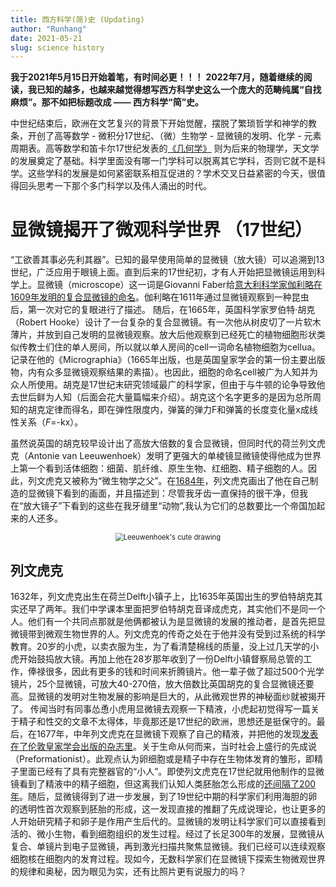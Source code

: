 ```yaml
---
title: 西方科学(简)史 (Updating)
author: "Runhang"
date: 2021-05-21
slug: science history
---
```

**我于2021年5月15日开始着笔，有时间必更！！！**
**2022年7月，随着继续的阅读，我已知的越多，也越来越觉得想写西方科学史这么一个庞大的范畴纯属“自找麻烦”。那不如把标题改成 —— 西方科学“简”史。**

中世纪结束后，欧洲在文艺复兴的背景下开始觉醒，摆脱了繁琐哲学和神学的教条，开创了高等数学 - 微积分17世纪、（微）生物学 - 显微镜的发明、化学 - 元素周期表。高等数学和笛卡尔17世纪发表的[《几何学》](https://baike.baidu.com/item/%E7%AC%9B%E5%8D%A1%E5%B0%94/85475?fromtitle=%E7%AC%9B%E5%8D%A1%E5%84%BF&fromid=156583)
则为后来的物理学，天文学的发展奠定了基础。科学里面没有哪一门学科可以脱离其它学科，否则它就不是科学。这些学科的发展是如何紧密联系相互促进的？学术交叉日益紧密的今天，很值得回头思考一下那个多门科学以及伟人涌出的时代。


# 显微镜揭开了微观科学世界 （17世纪）

“工欲善其事必先利其器”。已知的最早使用简单的显微镜（放大镜）可以追溯到13世纪，广泛应用于眼镜上面。直到后来的17世纪初，才有人开始把显微镜运用到科学上。显微镜（microscope）这一词是Giovanni Faber给[意大利科学家伽利略在1609年发明的复合显微镜的命名](https://www.ncbi.nlm.nih.gov/pmc/articles/PMC4422127/)。伽利略在1611年通过显微镜观察到一种昆虫后，第一次对它的复眼进行了描述。
随后，在1665年，英国科学家罗伯特·胡克（Robert Hooke）设计了一台复杂的复合显微镜。有一次他从树皮切了一片软木薄片，并放到自己发明的显微镜观察。放大后他观察到已经死亡的植物细胞形状类似传教士们住的单人房间，所以就以单人房间的cell一词命名植物细胞为cellua。记录在他的《Micrographia》（1665年出版，也是英国皇家学会的第一份主要出版物，内有众多显微镜观察结果的素描）。也因此，细胞的命名cell被广为人知并为众人所使用。胡克是17世纪末研究领域最广的科学家，但由于与牛顿的论争导致他去世后鲜为人知（后面会花大量篇幅来介绍）。胡克这个名字更多的是因为总所周知的胡克定律而得名，即在弹性限度内，弹簧的弹力F和弹簧的长度变化量x成线性关系（_F_=-kx）。

虽然说英国的胡克较早设计出了高放大倍数的复合显微镜，但同时代的荷兰列文虎克（Antonie van Leeuwenhoek）发明了更强大的单棱镜显微镜使得他成为世界上第一个看到活体细胞：细菌、肌纤维、原生生物、红细胞、精子细胞的人。因此，列文虎克又被称为“微生物学之父”。在[1684年](https://www.youtube.com/watch?v=laeowpY5WPE&t=12s)，列文虎克画出了他在自己制造的显微镜下看到的画面，并且描述到：尽管我牙齿一直保持的很干净，但我在“放大镜子”下看到的这些在我牙缝里“动物”,我认为它们的总数要比一个帝国加起来的人还多。

<center>
<img src="/cn/Website_pics/leeuwenhoek.png" alt="Leeuwenhoek's cute drawing" style="zoom:80%;" />
</center>

## 列文虎克
1632年，列文虎克出生在荷兰Delft小镇子上，比1635年英国出生的罗伯特胡克其实还早了两年。我们中学课本里面把罗伯特胡克音译成虎克，其实他们不是同一个人。他们有一个共同点那就是他俩都被认为是显微镜的发展的推动者，是首先把显微镜带到微观生物世界的人。列文虎克的传奇之处在于他并没有受到过系统的科学教育。20岁的小虎，以卖衣服为生，为了看清楚棉线的质量，没上过几天学的小虎开始鼓捣放大镜。再加上他在28岁那年收到了一份Delft小镇督察局总管的工作，俸禄很多，因此有更多的钱和时间来折腾镜片。他一辈子做了超过500个光学镜片，25个显微镜，可放大40-270倍，放大倍数比英国胡克的复合显微镜还要高。显微镜的发明对生物发展的影响是巨大的，从此微观世界的神秘面纱就被揭开了。 传闻当时有同事怂恿小虎用显微镜去观察一下精液，小虎起初觉得写一篇关于精子和性交的文章不太得体，毕竟那还是17世纪的欧洲，思想还是挺保守的。最后，在1677年，中年列文虎克在显微镜下观察了自己的精液，并把他的发现[发表在了伦敦皇家学会出版的杂志里](https://archive.org/details/philtrans01261904)。关于生命从何而来，当时社会上盛行的先成说（Preformationist）。此观点认为卵细胞或是精子中存在生物体发育的雏形，即精子里面已经有了具有完整器官的“小人”。即使列文虎克在17世纪就用他制作的显微镜看到了精液中的精子细胞，但这离我们认知人类胚胎怎么形成的[还间隔了200年](https://www.smithsonianmag.com/science-nature/scientists-finally-unravel-mysteries-sperm-180963578/)。随后，显微镜得到了进一步发展，到了19世纪中期的科学家们利用海胆的卵的透明性首次观察到胚胎的形成，这一发现直接的推翻了先成说理论，也让更多的人开始研究精子和卵子是作用产生后代的。显微镜的发明让科学家们可以直接看到活的、微小生物，看到细胞组织的发生过程。经过了长足300年的发展，显微镜从复合、单镜片到电子显微镜，再到激光扫描共聚焦显微镜。我们已经可以连续观察细胞核在细胞内的发育过程。现如今，无数科学家们在显微镜下探索生物微观世界的规律和奥秘，因为眼见为实，还有比照片更有说服力的吗？




